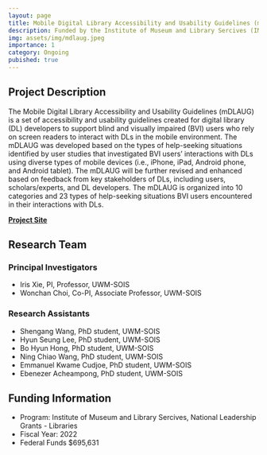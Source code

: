 ```yaml
---
layout: page
title: Mobile Digital Library Accessibility and Usability Guidelines (mDLAUG)
description: Funded by the Institute of Museum and Library Sercives (IMLS)  to develop guidelines for building digitial libraries for blind and visually impaired users. 2022–2024 ($695,631)
img: assets/img/mdlaug.jpeg
importance: 1
category: Ongoing
pubished: true
---
```


<h2>Project Description</h2>
The Mobile Digital Library Accessibility and Usability Guidelines (mDLAUG) is a set of accessibility and usability guidelines created for digital library (DL) developers to support blind and visually impaired (BVI) users who rely on screen readers to interact with DLs in the mobile environment. The mDLAUG was developed based on the types of help-seeking situations identified by user studies that investigated BVI users’ interactions with DLs using diverse types of mobile devices (i.e., iPhone, iPad, Android phone, and Android tablet). The mDLAUG will be further revised and enhanced based on feedback from key stakeholders of DLs, including users, scholars/experts, and DL developers. The mDLAUG is organized into 10 categories and 23 types of help-seeking situations BVI users encountered in their interactions with DLs.

<b><a href="https://sites.uwm.edu/mdlaug/home/">Project Site</a></b>

<h2>Research Team</h2>
<h3>Principal Investigators</h3>

- Iris Xie, PI, Professor, UWM-SOIS
- Wonchan Choi, Co-PI, Associate Professor, UWM-SOIS

<h3>Research Assistants</h3>

- Shengang Wang, PhD student, UWM-SOIS
- Hyun Seung Lee, PhD student, UWM-SOIS
- Bo Hyun Hong, PhD student, UWM-SOIS
- Ning Chiao Wang, PhD student, UWM-SOIS
- Emmanuel Kwame Cudjoe, PhD student, UWM-SOIS
- Ebenezer Acheampong, PhD student, UWM-SOIS

<h2>Funding Information</h2>

- Program: Institute of Museum and Library Sercives, National Leadership Grants - Libraries 
- Fiscal Year: 2022
- Federal Funds $695,631
